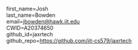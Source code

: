 first_name=Josh  
last_name=Bowden  
email=jbowden@hawk.iit.edu  
CWID=A20374650  
github_id=jaxrtech  
github_repo=https://github.com/iit-cs579/jaxrtech  